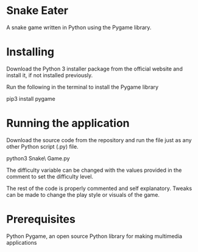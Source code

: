 # Snake Eater
A snake game written in Python using the Pygame library.

# Installing
Download the Python 3 installer package from the official website and install it, if not installed previously.

Run the following in the terminal to install the Pygame library

pip3 install pygame

# Running the application
Download the source code from the repository and run the file just as any other Python script (.py) file.

python3 Snake\ Game.py

The difficulty variable can be changed with the values provided in the comment to set the difficulty level.

The rest of the code is properly commented and self explanatory. Tweaks can be made to change the play style or visuals of the game.

# Prerequisites
Python Pygame, an open source Python library for making multimedia applications
